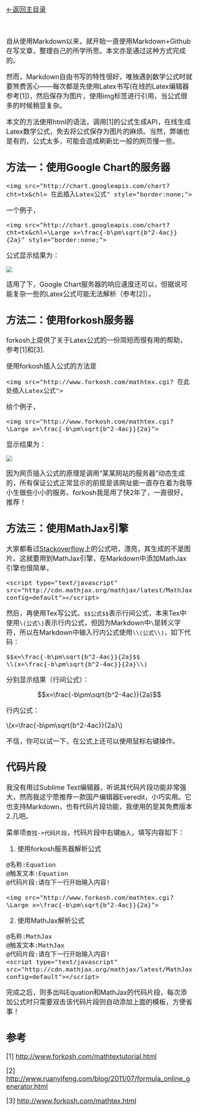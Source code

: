 [<font size=4>←返回主目录<font>](../README.md)
</br></br></br>

自从使用Markdown以来，就开始一直使用Markdown+Github在写文章，整理自己的所学所思。本文亦是通过这种方式完成的。

然而，Markdown自由书写的特性很好，唯独遇到数学公式时就要煞费苦心——每次都是先使用Latex书写(在线的Latex编辑器参考[1])，然后保存为图片，使用img标签进行引用，当公式很多的时候稍显复杂。

本文的方法使用html的语法，调用[1]的公式生成API，在线生成Latex数学公式，免去将公式保存为图片的麻烦。当然，弊端也是有的，公式太多，可能会造成刷新比一般的网页慢一些。

## 方法一：使用Google Chart的服务器

```
<img src="http://chart.googleapis.com/chart?cht=tx&chl= 在此插入Latex公式" style="border:none;">
```

一个例子，

```
<img src="http://chart.googleapis.com/chart?cht=tx&chl=\Large x=\frac{-b\pm\sqrt{b^2-4ac}}{2a}" style="border:none;">
```

公式显示结果为：

<img src="http://chart.googleapis.com/chart?cht=tx&chl=\Large x=\frac{-b\pm\sqrt{b^2-4ac}}{2a}" style="border:none;">

适用了下，Google Chart服务器的响应速度还可以，但据说可能复杂一些的Latex公式可能无法解析（参考[2]）。

## 方法二：使用forkosh服务器

forkosh上提供了关于Latex公式的一份简短而很有用的帮助，参考[1]和[3].

使用forkosh插入公式的方法是

```
<img src="http://www.forkosh.com/mathtex.cgi? 在此处插入Latex公式">
```

给个例子，

```
<img src="http://www.forkosh.com/mathtex.cgi? \Large x=\frac{-b\pm\sqrt{b^2-4ac}}{2a}">
```

显示结果为：

<img src="http://www.forkosh.com/mathtex.cgi? \Large x=\frac{-b\pm\sqrt{b^2-4ac}}{2a}">


因为网页插入公式的原理是调用“某某网站的服务器”动态生成的，所有保证公式正常显示的前提是该网址能一直存在着为我等小生做些小小的服务。forkosh我是用了快2年了，一直很好，推荐！

## 方法三：使用MathJax引擎

大家都看过[Stackoverflow](http://stackoverflow.com/)上的公式吧，漂亮，其生成的不是图片。这就要用到MathJax引擎，在Markdown中添加MathJax引擎也很简单，

```
<script type="text/javascript" src="http://cdn.mathjax.org/mathjax/latest/MathJax.js?config=default"></script>
```

<script type="text/javascript" src="http://cdn.mathjax.org/mathjax/latest/MathJax.js?config=default"></script>

然后，再使用Tex写公式。`$$公式$$`表示行间公式，本来Tex中使用`\(公式\)`表示行内公式，但因为Markdown中`\`是转义字符，所以在Markdown中输入行内公式使用`\\(公式\\)`，如下代码：

```
$$x=\frac{-b\pm\sqrt{b^2-4ac}}{2a}$$
\\(x=\frac{-b\pm\sqrt{b^2-4ac}}{2a}\\)
```

分别显示结果（行间公式）：

$$x=\frac{-b\pm\sqrt{b^2-4ac}}{2a}$$

行内公式：

\\(x=\frac{-b\pm\sqrt{b^2-4ac}}{2a}\\)

不信，你可以试一下，在公式上还可以使用鼠标右键操作。

## 代码片段

我没有用过Sublime Text编辑器，听说其代码片段功能非常强大，然而我这宁愿推荐一款国产编辑器Everedit，小巧实用。它也支持Markdown，也有代码片段功能，我使用的是其免费版本2.几吧。

菜单项`查找->代码片段`，代码片段中右键`插入`，填写内容如下：

1.	使用forkosh服务器解析公式

```
@名称:Equation
@触发文本:Equation
@代码片段:请在下一行开始输入内容!

<img src="http://www.forkosh.com/mathtex.cgi? \Large x=\frac{-b\pm\sqrt{b^2-4ac}}{2a}">

```

2.	使用MathJax解析公式

```
@名称:MathJax
@触发文本:MathJax
@代码片段:请在下一行开始输入内容!
<script type="text/javascript" src="http://cdn.mathjax.org/mathjax/latest/MathJax.js?config=default"></script>
```

完成之后，则多出叫Equation和MathJax的代码片段，每次添加公式时只需要双击该代码片段则自动添加上面的模板，方便省事！

## 参考

[1] <http://www.forkosh.com/mathtextutorial.html>

[2] <http://www.ruanyifeng.com/blog/2011/07/formula_online_generator.html>

[3] <http://www.forkosh.com/mathtex.html>
